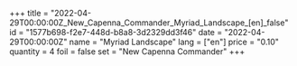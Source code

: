 +++
title = "2022-04-29T00:00:00Z_New_Capenna_Commander_Myriad_Landscape_[en]_false"
id = "1577b698-f2e7-448d-b8a8-3d2329dd3f46"
date = "2022-04-29T00:00:00Z"
name = "Myriad Landscape"
lang = ["en"]
price = "0.10"
quantity = 4
foil = false
set = "New Capenna Commander"
+++
